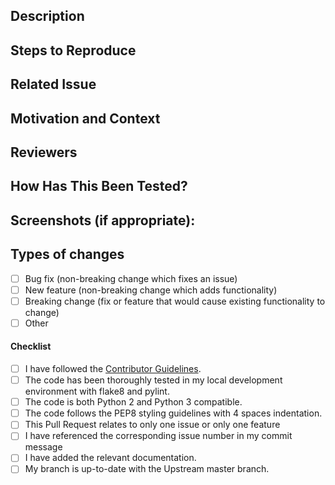 <!--- Provide a general, concise summary of your changes in the Title above -->

## Description
<!--- Describe your changes in detail -->

## Steps to Reproduce
<!-- If fixing a bug, there should be an issue describing it with steps to reproduce -->

## Related Issue
<!--- Please add link to the issue here, if related to a issue -->

## Motivation and Context
<!--- Why is this change required? What problem does it solve? -->

## Reviewers
<!--- @mentions of the person/people responsible for reviewing proposed changes. -->

## How Has This Been Tested?
<!--- Please describe in detail how you tested your changes. -->
<!--- Include details of your testing environment, and the tests you ran to -->
<!--- see how your change affects other areas of the code, etc. -->


## Screenshots (if appropriate):
<!--- Before the change and after the change. -->

## Types of changes
<!--- What types of changes does your code introduce? Put an `x` in all the boxes that apply: -->
- [ ] Bug fix (non-breaking change which fixes an issue)
- [ ] New feature (non-breaking change which adds functionality)
- [ ] Breaking change (fix or feature that would cause existing functionality to change)
- [ ] Other

#### Checklist
- [ ] I have followed the [Contributor Guidelines](https://github.com/OWASP/Nettacker/wiki/Developers#contribution-guidelines).
- [ ] The code has been thoroughly tested in my local development environment with flake8 and pylint.
- [ ] The code is both Python 2 and Python 3 compatible.
- [ ] The code follows the PEP8 styling guidelines with 4 spaces indentation.
- [ ] This Pull Request relates to only one issue or only one feature
- [ ] I have referenced the corresponding issue number in my commit message
- [ ] I have added the relevant documentation.
- [ ] My branch is up-to-date with the Upstream master branch.